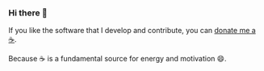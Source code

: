 ### Hi there 👋

If you like the software that I develop and contribute, you can [donate me a :coffee:](https://ko-fi.com/binarys3v3n).
 
Because :coffee: is a fundamental source for energy and motivation :smile:.
